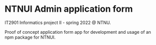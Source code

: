 # NTNUI Admin application form

IT2901 Informatics project II - spring 2022 @ NTNU.

Proof of concept application form app for development and usage of an npm package for NTNUI.
